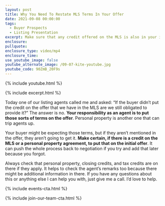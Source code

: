 ```yaml
---
layout: post
title: Why You Need To Restate MLS Terms In Your Offer
date: 2021-09-08 00:00:00
tags:
  - Buyer Prospects
  - Listing Presentation
excerpt: Make sure that any credit offered on the MLS is also in your initial offer.
enclosure:
pullquote:
enclosure_type: video/mp4
enclosure_time:
use_youtube_image: false
youtube_alternate_image: /09-07-kite-youtube.jpg
youtube_code: 90ZmB_20F9s
---
```

{% include youtube.html %}

{% include excerpt.html %}

Today one of our listing agents called me and asked: “If the buyer didn’t put the credit on the offer that we have in the MLS are we still obligated to provide it?” The answer is no. **Your responsibility as an agent is to put those sorts of terms on the offer**. Personal property is another one that can trip agents up.

Your buyer might be expecting those terms, but if they aren’t mentioned in the offer, they aren’t going to get it. **Make certain, if there is a credit on the MLS or a personal property agreement, to put that on the initial offer**. It can push the whole process back to negotiation if you try and add that later because you forgot.

Always check that personal property, closing credits, and tax credits are on there if they apply. It helps to check the agent’s remarks too because there might be additional information in there. If you have any questions about this or anything else I can help you with, just give me a call. I’d love to help.

{% include events-cta.html %}

{% include join-our-team-cta.html %}
